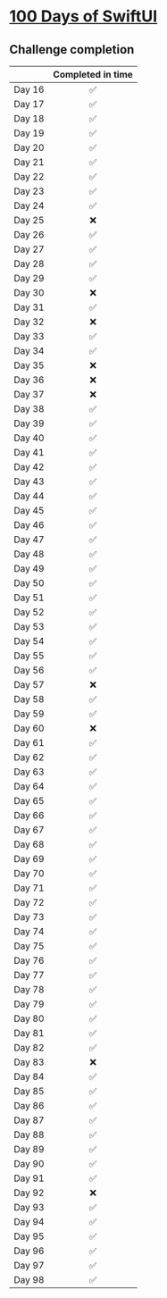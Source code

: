 # [100 Days of SwiftUI](https://www.hackingwithswift.com/100/swiftui)

## Challenge completion
|                 | Completed in time |
| --------------- | :------: |
| Day 16  |✅|
| Day 17  |✅|
| Day 18  |✅|
| Day 19  |✅|
| Day 20  |✅|
| Day 21  |✅|
| Day 22  |✅|
| Day 23  |✅|
| Day 24  |✅|
| Day 25 |❌|
| Day 26 |✅|
| Day 27 |✅|
| Day 28 |✅|
| Day 29 |✅|
| Day 30 |❌|
| Day 31 |✅|
| Day 32 |❌|
| Day 33 |✅|
| Day 34 |✅|
| Day 35 |❌|
| Day 36 |❌|
| Day 37 |❌|
| Day 38 |✅|
| Day 39 |✅|
| Day 40 |✅|
| Day 41 |✅|
| Day 42 |✅|
| Day 43 |✅|
| Day 44 |✅|
| Day 45 |✅|
| Day 46 |✅|
| Day 47 |✅|
| Day 48 |✅|
| Day 49 |✅|
| Day 50 |✅|
| Day 51 |✅|
| Day 52 |✅|
| Day 53 |✅|
| Day 54 |✅|
| Day 55 |✅|
| Day 56 |✅|
| Day 57 |❌|
| Day 58 |✅|
| Day 59 |✅|
| Day 60 |❌|
| Day 61 |✅|
| Day 62 |✅|
| Day 63 |✅|
| Day 64 |✅|
| Day 65 |✅|
| Day 66 |✅|
| Day 67 |✅|
| Day 68 |✅|
| Day 69 |✅|
| Day 70 |✅|
| Day 71 |✅|
| Day 72 |✅|
| Day 73 |✅|
| Day 74 |✅|
| Day 75 |✅|
| Day 76 |✅|
| Day 77 |✅|
| Day 78 |✅|
| Day 79 |✅|
| Day 80 |✅|
| Day 81 |✅|
| Day 82 |✅|
| Day 83 |❌|
| Day 84 |✅|
| Day 85 |✅|
| Day 86 |✅|
| Day 87 |✅|
| Day 88 |✅|
| Day 89 |✅|
| Day 90 |✅|
| Day 91 |✅|
| Day 92 |❌|
| Day 93 |✅|
| Day 94 |✅|
| Day 95 |✅|
| Day 96 |✅|
| Day 97 |✅|
| Day 98 |✅|
